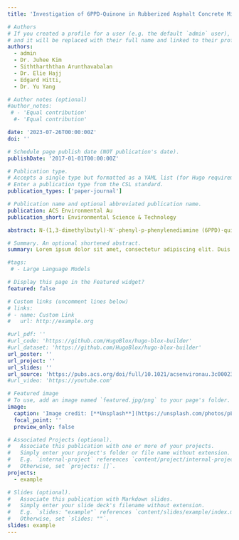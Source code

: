 ```yaml
---
title: 'Investigation of 6PPD-Quinone in Rubberized Asphalt Concrete Mixtures'

# Authors
# If you created a profile for a user (e.g. the default `admin` user), write the username (folder name) here
# and it will be replaced with their full name and linked to their profile.
authors:
  - admin
  - Dr. Juhee Kim
  - Siththarththan Arunthavabalan 
  - Dr. Elie Hajj 
  - Edgard Hitti,
  - Dr. Yu Yang

# Author notes (optional)
#author_notes:
 # - 'Equal contribution'
  #- 'Equal contribution'

date: '2023-07-26T00:00:00Z'
doi: ''

# Schedule page publish date (NOT publication's date).
publishDate: '2017-01-01T00:00:00Z'

# Publication type.
# Accepts a single type but formatted as a YAML list (for Hugo requirements).
# Enter a publication type from the CSL standard.
publication_types: ['paper-journal']

# Publication name and optional abbreviated publication name.
publication: ACS Environmental Au
publication_short: Environmental Science & Technology

abstract: N-(1,3-dimethylbutyl)-N′-phenyl-p-phenylenediamine (6PPD)-quinone (6PPD-Q), a transformation byproduct of 6PPD used in tires as an antiozonant and antioxidant, was recently discovered as the chemical primarily responsible for the acute lethal toxicity of urban storm runoff to coho salmon. The asphalt concrete (AC) surface layer is the primary medium to contact 6PPD-Q immediately upon its release from tires, and the addition of recycled tire rubber (RTR) to the asphalt binder and mixture is a widely accepted practice in asphalt production. Therefore, it is urgent to understand the fate of 6PPD-Q at the asphalt concrete surface layer–water interface. This study analyzed the sorption and desorption of 6PPD-Q by compacted and crushed loose (loose particles, ∼5 mm) rubberized asphalt mixtures and their mobilization from compacted asphalt mixtures during simulated rainfall events. It should be noted that the crushed loose asphalt mixtures demonstrated the physicochemical properties of the asphalt materials, while the compacted asphalt mixtures represent in-service AC layers. Sorption of 6PPD-Q by crushed loose and compacted asphalt mixtures reached equilibrium within 12 days, with a sorption coefficient of 151.57–257.51 L/kg for compacted asphalt mixtures. Within 12 days, desorption of 6PPD-Q from crushed loose and compacted rubberized asphalt mixtures (20 g particles/L) to the double deionized (DDI) water and synthetic stormwater was 0.01–0.09 and 0.025–0.05 μg/L, respectively. Through the rainfall simulation experiments, 0.0015–0.0049 μg/L 6PPD-Q was detected in the runoff water, much lower than the lethal concentration (LC50) of 6PPD-Q of 0.095 μg/L and 308.67 μg/L for coho salmon and zebrafish larvae. Our results indicate that, while the release of 6PPD-Q from compacted rubberized asphalt mixtures is minor, the mixtures can serve as sorbents for tire-derived 6PPD-Q and retain this emerging contaminant.

# Summary. An optional shortened abstract.
summary: Lorem ipsum dolor sit amet, consectetur adipiscing elit. Duis posuere tellus ac convallis placerat. Proin tincidunt magna sed ex sollicitudin condimentum.

#tags:
 # - Large Language Models

# Display this page in the Featured widget?
featured: false

# Custom links (uncomment lines below)
# links:
# - name: Custom Link
#   url: http://example.org

#url_pdf: ''
#url_code: 'https://github.com/HugoBlox/hugo-blox-builder'
#url_dataset: 'https://github.com/HugoBlox/hugo-blox-builder'
url_poster: ''
url_project: ''
url_slides: ''
url_source: 'https://pubs.acs.org/doi/full/10.1021/acsenvironau.3c00023'
#url_video: 'https://youtube.com'

# Featured image
# To use, add an image named `featured.jpg/png` to your page's folder.
image:
  caption: 'Image credit: [**Unsplash**](https://unsplash.com/photos/pLCdAaMFLTE)'
  focal_point: ''
  preview_only: false

# Associated Projects (optional).
#   Associate this publication with one or more of your projects.
#   Simply enter your project's folder or file name without extension.
#   E.g. `internal-project` references `content/project/internal-project/index.md`.
#   Otherwise, set `projects: []`.
projects:
  - example

# Slides (optional).
#   Associate this publication with Markdown slides.
#   Simply enter your slide deck's filename without extension.
#   E.g. `slides: "example"` references `content/slides/example/index.md`.
#   Otherwise, set `slides: ""`.
slides: example
---
```

